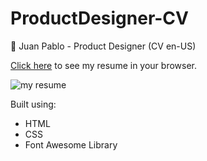 # ProductDesigner-CV
📑 Juan Pablo - Product Designer (CV en-US)

<a href=https://juanpablodesigner.github.io/ProductDesigner-CV/>Click here</a> to see my resume in your browser.

<a><img src="https://user-images.githubusercontent.com/113949476/200096157-3ec09dc6-a211-4640-b6d3-1bf1a9312160.png" alt="my resume" border="0"></a>

Built using:

- HTML
- CSS
- Font Awesome Library
